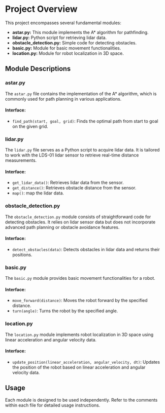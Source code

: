 # Project Overview

This project encompasses several fundamental modules:

- **astar.py:** This module implements the A* algorithm for pathfinding.
- **lidar.py:** Python script for retrieving lidar data.
- **obstacle_detection.py:** Simple code for detecting obstacles.
- **basic.py:** Module for basic movement functionalities.
- **location.py:** Module for robot localization in 3D space.

## Module Descriptions

### astar.py

The `astar.py` file contains the implementation of the A* algorithm, which is commonly used for path planning in various applications.

#### Interface:

- `find_path(start, goal, grid)`: Finds the optimal path from start to goal on the given grid.

### lidar.py

The `lidar.py` file serves as a Python script to acquire lidar data. It is tailored to work with the LDS-01 lidar sensor to retrieve real-time distance measurements.

#### Interface:

- `get_lidar_data()`: Retrieves lidar data from the sensor.
- `get_distance()`: Retrieves obstacle distance from the sensor.
- `map()`: map the lidar data.


### obstacle_detection.py

The `obstacle_detection.py` module consists of straightforward code for detecting obstacles. It relies on lidar sensor data but does not incorporate advanced path planning or obstacle avoidance features.

#### Interface:

- `detect_obstacles(data)`: Detects obstacles in lidar data and returns their positions.

### basic.py

The `basic.py` module provides basic movement functionalities for a robot.

#### Interface:

- `move_forward(distance)`: Moves the robot forward by the specified distance.
- `turn(angle)`: Turns the robot by the specified angle.

### location.py

The `location.py` module implements robot localization in 3D space using linear acceleration and angular velocity data.

#### Interface:

- `update_position(linear_acceleration, angular_velocity, dt)`: Updates the position of the robot based on linear acceleration and angular velocity data.

## Usage

Each module is designed to be used independently. Refer to the comments within each file for detailed usage instructions.
